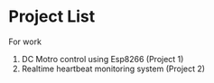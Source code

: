 # Project List
For work
1. DC Motro control using Esp8266 (Project 1)
2. Realtime heartbeat monitoring system (Project 2)
